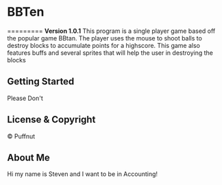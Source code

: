 # BBTen


=========
**Version 1.0.1**
This program is a single player game based off the popular game BBtan. The player uses the mouse to shoot balls to destroy blocks to accumulate points for a highscore. This game also features buffs and several sprites that will help the user in destroying the blocks

## Getting Started

Please Don't

## License & Copyright
 © Puffnut

## About Me
Hi my name is Steven and I want to be in Accounting!
